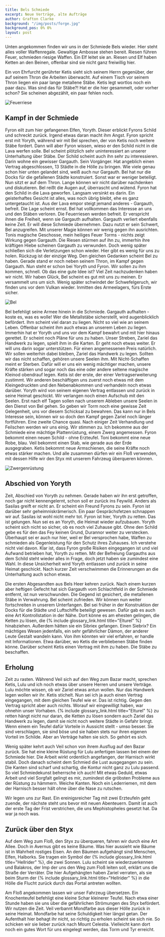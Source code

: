 ```yaml
---
title: Bels Schmiede
excerpt: Neue Verträge, alte Aufträge
author: Grafton Clarke
background: "/img/posts/forge.jpg"
background_pos: 0% 0%
layout: post
---
```


Unten angekommen finden wir uns in der Schmiede Bels wieder. Hier steht alles
voller Waffenregale. Gewaltige Ambosse stehen bereit. Riesen führen Feuer,
schmieden riesige Waffen. Ein Elf leitet sie an. Riesen und Elf haben Ketten an
den Beinen, offenbar sind sie nicht ganz freiwillig hier.

Ein von Ehrfurcht gerührter Ketis sieht sich seinem Herrn gegenüber, der auf
seinem Thron die Arbeiten überwacht. Auf einem Tisch vor seinem Thron liegen ein
paar lange metallene Stäbe. Ketis legt wortlos noch ein paar dazu. Was sind das
für Stäbe?! Hat er die hier gesammelt, oder vorher schon? Sie scheinen
abgezählt, ein paar fehlen noch.

![Feuerriese](/img/posts/fire_giant.png)

## Kampf in der Schmiede

Fyron eilt zum hier gefangenen Elfen, Yoryth. Dieser erblickt Fyrons Schild und
schreckt zurück. Irgend etwas daran macht ihm Angst. Fyron spricht erst mit
Yoryth, während wir mit Bel sprechen, der von Ketis noch weitere Stäbe fordert.
Dann will aber Fyron wissen, wieso er den Schild nicht in die Lava werfen solle.
Bel scheint plötzlich sehr uninteressiert an unserer Unterhaltung über Stäbe.
Der Schild scheint auch ihn sehr zu interessieren. Darin wohne ein gewisser
Gargauth. Sein Vorgänger. Hat angeblich einen Vertrag abgeschlossen, 13 Städte
in die Hölle zu bringen. Wie viele genau schon hier unten gelandet sind, weiß
auch nur Gargauth. Bel hat nur die Docks für die gefallenen Städte konstruiert.
Sonst war er weniger beteiligt. Nun sitzt er auf dem Thron. Lange können wir
nicht darüber nachdenken und diskutieren. Bel reißt die Augen auf, überrascht
und wütend. Fyron hat den Schild in die Lava geworfen. Langsam versinkt es
darin. Ein geisterhaftes Gesicht ist alles, was noch übrig bleibt, ehe es ganz
untergetaucht ist. Aus der Lava empor steigt jemand anderes - Gargauth, befreit.
Die Lage scheint ernst. Bel hat vollkommen das Interesse an uns und den Stäben
verloren. Die Feuerriesen werden befreit. Er verspricht ihnen die Freiheit, wenn
sie Gargauth aufhalten. Gargauth verliert ebenfalls keine Zeit. Er will diese
Schmiede übernehmen. Dazu nutzt er sein Schwert, Bel anzugreifen. Mit unserer
Magie können wir wenig gegen ihn ausrichten. Tonis magische Geschosse, mein
heiliges Feuer Torms - nichts zeigt Wirkung gegen Gargauth. Die Riesen stürmen
auf ihn zu, immerhin ihre kräftigen Hiebe scheinen Gargauth zu verwunden. Doch wenig
später schließen sich die Verletzungen schon wieder. Hier gibt es wenig für uns
zu holen. Rückzug ist der einzige Weg. Den gleichen Gedanken scheint Bel zu
haben. Gerade stand er noch neben seinem Thron, im Kampf gegen Gargauth. Nun
steht er schon bei Yoryth und Fyron. Wir sollen zu ihm kommen, schnell. Ob das
eine gute Idee ist? Viel Zeit nachzudenken haben wir nicht. Wir haben Glück, Bel
scheint es gut mit uns zu meinen. Er versammelt uns um sich. Wenig später
schwindet der Schwefelgeruch, wir finden uns vor dem Vulkan wieder. Inmitten des
Armeelagers, fürs Erste sicher.

![Bel](/img/posts/bel.png)

Bel befehligt seine Armee hinein in die Schmiede. Gargauth aufhalten - koste es,
was es wolle! Wer die Metallstäbe sicherstellt, wird augenblicklich befördert.
Ihm scheint viel daran zu liegen. Nicht so viel wie an seinem Leben. Offenbar
scheint ihm auch etwas an unserem Leben zu liegen. Immerhin hat er Yoryth und
uns vor dem Kampf bewahrt und mit hier hinaus gerettet. Er scheint noch Pläne
für uns zu haben. Unser Streben, Zariel das Handwerk zu legen, spielt ihm in die
Karten. Er geht noch etwas weiter. Er will uns darin sogar unterstützen. Für
einen angemessenen Preis natürlich. Wir sollen weiterhin dabei bleiben, Zariel
das Handwerk zu legen. Sollten wir das nicht schaffen, gehören unsere Seelen
ihm. Mit Nicht-Schaffen meint er Sterben. Dafür will er uns ein wenig mächtiger
machen, unsere Kräfte stärken und sogar noch das eine oder andere seltene
magische Kleinod obendrauf legen. Ketis ist der erste, der einer
Vertragserweiterung zustimmt. Wir anderen beschäftigen uns zuerst noch etwas mit
dem Kleingedruckten und den Nebenabkommen und verhandeln noch etwas darüber.
Yoryth wird von seinem eigenen Vertrag entlassen und zurück in seine Heimat
geschickt. Wir verlangen noch einen Aufschub mit den Seelen. Erst nach elf Tagen
sollen nach unserem Ableben unsere Seelen in den Dienst von Bel gehen. So geben
wir Torm noch eine gewisse Zeit Gelegenheit, uns vor diesem Schicksal zu
bewahren. Das kann nur in Bels Interesse sein, können wir so doch den Kampf
gegen Zariel noch länger fortführen. Eine zweite Chance quasi. Nach einiger Zeit
Verhandlung und Feilschen werden wir uns einig. Wir stimmen zu. Ich bekomme aus
der Schmiede eine mächtige Plattenrüstung, einem Zwerg angemessen. Fyron bekommt
einen neuen Schild - ohne Erzteufel. Toni bekommt eine neue Robe, blau. Veil
bekommt einen Stab, wie gerade aus der Erde ausgegraben. Ketis bekommt neue
Armschienen, die seine Kräfte noch etwas stärker machen. Und alle zusammen
dürfen wir ein Floß verwenden, mit dessen Hilfe wir den Styx mit unserem
Fahrzeug überqueren können.

![Zwergenrüstung](/img/posts/dwarven_plate.png)

## Abschied von Yoryth

Zeit, Abschied von Yoryth zu nehmen. Gerade haben wir ihn erst getroffen, noch
gar nicht kennengelernt, schon soll er zurück ins Feywild. Anders als Sasilas
greift er nicht an. Er scheint ein Freund Fyrons zu sein. Fyron ist darüber sehr
geheimniskrämerisch. Ein paar Gesprächsfetzen schnappen wir auf. Sasilas ist
wohl nicht mehr tot. Fyron ist hier, Yoryth zu retten. Das ist gelungen. Nun sei
es an Yoryth, die Heimat wieder aufzubauen. Yoryth scheint sich nicht so sicher,
ob es noch viel Zuhause gibt. Ohne den Schild gebe es für den das Fey keinen
Grund, Durannor weiter zu verstecken. Überhaupt sei er auch nur hier, weil er Bel
versprochen habe, Waffen zu schmieden als Gegenleistung für den Schutz ihres
Zuhauses. Ich verstehe nicht viel davon. Klar ist, dass Fyron große Risiken
eingegangen ist und viel Aufwand betrieben hat, Yoryth zu retten. Mit der
Befreiung Gargauths aus dem Schild steht wieder alles in Frage, doch jetzt haben
sie zumindest eine Wahl. In diese Unsicherheit wird Yoryth entlassen und zurück
in seine Heimat geschickt. Nach kurzer Zeit verschwimmen die Erinnerungen an die
Unterhaltung auch schon etwas. 

Die ersten Abgesandten aus Bels Heer kehren zurück. Nach einem kurzen aber
heftigen Gefecht hat sich Gargauth vom Schlachtfeld in der Schmiede entfernt,
ist nun verschwunden. Die Gegend ist gesichert, die metallenen Stäbe in
Verwahrung. Bel scheint zufrieden. Wir können nun weiter fortschreiten in
unserem Unterfangen. Bel sei früher in der Konstruktion der Docks für die Städte
und Luftschiffe beteiligt gewesen. Dafür gab es auch eine Art Kontrollstation in
der Nähe. Dort könne es am ehesten gelingen, die Ketten zu lösen, die {% include glossary_link.html title="Elturel" %}
hinabziehen. Außerdem hätten sie ein Sibriex gefangen. Einen Siebrix? Ein
mächtiges Wesen jedenfalls, ein sehr gefährlicher Dämon, der anderer Leute Gestalt
wandeln kann. Von ihm könnten wir viel erfahren, er handle mit Informationen.
Etwa darüber, wo Ketis die verbliebenen Stäbe finden könne. Darüber scheint
Ketis einen Vertrag mit ihm zu haben. Die Stäbe zu beschaffen.

## Erholung

Zeit zu rasten. Während Veil sich auf den Weg zum Bazar macht, sprechen Ketis,
Lulu und ich noch etwas über unsere Herren und unsere Verträge. Lulu möchte
wissen, ob wir Zariel etwas antun wollen. Nur das Handwerk legen wollen wir ihr.
Ketis stichelt. Nun sei ich ja auch einen Vertrag eingegangen, mit dem gleichen
Teufel wie er. Das ist richtig. Gegen den Vertrag spricht aber auch nichts.
Worauf wir eingewilligt haben, war ohnehin unser Vorhaben. {% include glossary_link.html title="Elturel" %} zu retten
hängt nicht nur daran, die Ketten zu lösen sondern auch Zariel das Handwerk zu
legen, damit sie nicht noch weitere Städte in Gefahr bringt. Wenn einem ein
Teufel dafür Vorteile in Aussicht stellt - umso besser. Sie sind verschlagen,
sie sind böse und sie haben stets nur ihren eigenen Vorteil im Schilde. Aber an
Verträge halten sie sich. So gehört es sich. 

Wenig später kehrt auch Veil schon von ihrem Ausflug auf den Bazar zurück. Sie
hat eine kleine Rüstung für Lulu anfertigen lassen bei einem der Schmiede hier.
Die Arbeit wirkt ordentlich angefangen, der Harnisch wirkt stabil. Doch danach
scheint dem Schmied die Lust ausgegangen zu sein. Die Kanten sind scharf und
schartig, die Kontur nicht ganz zu Lulu passend. So viel Schmiedekunst
beherrsche ich auch! Mit etwas Geduld, etwas Arbeit und viel Sorgfalt gelingt es
mir, zumindest die gröbsten Probleme aus der Rüstung zu hämmern. Weiche Kanten.
Noch ein Lederriemen, mit dem der Harnisch besser hält ohne über die Nase zu
rutschen.

Wir legen uns zur Rast. Ein ereinigsreicher Tag mit zwei Erzteufeln geht zuende,
der nächste steht uns bevor mit neuen Abenteuern. Damit ist auch der erste Tag
der Frist verstrichen, die uns Mephistopheles gesetzt hat. Da war ja noch was.

## Zurück über den Styx

Auf dem Weg zum Floß, den Styx zu überqueren, fahren wir durch eine Art Allee.
Doch in Avernus gibt es keine Bäume. Was hier aussieht wie Bäume ist in Wahrheit
rostiges Eisen. An den Bäumen aufgehängt sind Menschen, Elfen, Halborks. Sie
tragen ein Symbol der {% include glossary_link.html title="Hellrider" %}, die zwei Sonnen. Lulu scheint sie
wiederzuerkennen und Balakros, der Imp der uns den Weg zum Floß leiten soll,
erklärt uns die Straße der Verräter. Die hier Aufgehängten haben Zariel
verraten, als sie beim Sturm der {% include glossary_link.html title="Hellrider" %} in die Hölle die Flucht zurück durch
das Portal antreten wollten.

Am Floß angekommen lassen wir unser Fahrzeug übersetzen. Ein Knochenteufel
befehligt eine kleine Schar kleinerer Teufel. Nach etwa einer Stunde haben sie
uns über die gefährlichen Strömungen des Styx befördert. Wir nutzen die Zeit.
Veil verbannt Mondfarbe aus dieser Hölle zurück in seine Heimat. Mondfarbe hat
seine Schuldigkeit hier längst getan. Der Aufenthalt hier behagt ihr nicht, so
richtig zu erholen scheint sie sich nie. So schicken wir sie lieber zurück nach
Mount Celestia. Vielleicht kann dort noch ein gutes Wort für uns eingelegt werden,
das Torm und Tyr erreicht.
